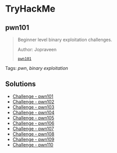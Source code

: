 # TryHackMe

## pwn101

> Beginner level binary exploitation challenges.
>
> Author: Jopraveen
>
> [`pwn101`](pwn101)

Tags: _pwn_, _binary exploitation_

## Solutions

- [Challenge - pwn101](pwn101/exploit101.py)
- [Challenge - pwn102](pwn101/exploit102.py)
- [Challenge - pwn103](pwn101/exploit103.py)
- [Challenge - pwn104](pwn101/exploit104.py)
- [Challenge - pwn105](pwn101/exploit105.py)
- [Challenge - pwn106](pwn101/exploit106.py)
- [Challenge - pwn107](pwn101/exploit107.py)
- [Challenge - pwn108](pwn101/exploit108.py)
- [Challenge - pwn109](pwn101/exploit109.py)
- [Challenge - pwn110](pwn101/exploit110.py)
